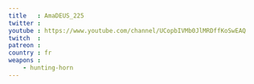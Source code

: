 ```yaml
---
title   : AmaDEUS_225
twitter :
youtube : https://www.youtube.com/channel/UCopbIVMb0JlMRDffKoSwEAQ
twitch  :
patreon :
country : fr
weapons :
    - hunting-horn
---
```

